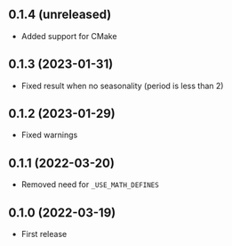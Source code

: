 ## 0.1.4 (unreleased)

- Added support for CMake

## 0.1.3 (2023-01-31)

- Fixed result when no seasonality (period is less than 2)

## 0.1.2 (2023-01-29)

- Fixed warnings

## 0.1.1 (2022-03-20)

- Removed need for `_USE_MATH_DEFINES`

## 0.1.0 (2022-03-19)

- First release
